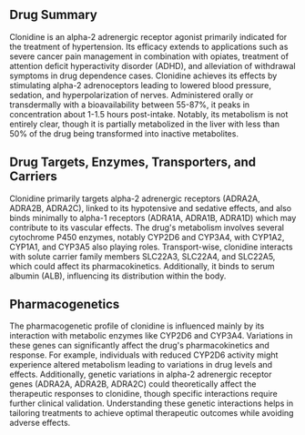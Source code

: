 ## Drug Summary
Clonidine is an alpha-2 adrenergic receptor agonist primarily indicated for the treatment of hypertension. Its efficacy extends to applications such as severe cancer pain management in combination with opiates, treatment of attention deficit hyperactivity disorder (ADHD), and alleviation of withdrawal symptoms in drug dependence cases. Clonidine achieves its effects by stimulating alpha-2 adrenoceptors leading to lowered blood pressure, sedation, and hyperpolarization of nerves. Administered orally or transdermally with a bioavailability between 55-87%, it peaks in concentration about 1-1.5 hours post-intake. Notably, its metabolism is not entirely clear, though it is partially metabolized in the liver with less than 50% of the drug being transformed into inactive metabolites.

## Drug Targets, Enzymes, Transporters, and Carriers
Clonidine primarily targets alpha-2 adrenergic receptors (ADRA2A, ADRA2B, ADRA2C), linked to its hypotensive and sedative effects, and also binds minimally to alpha-1 receptors (ADRA1A, ADRA1B, ADRA1D) which may contribute to its vascular effects. The drug's metabolism involves several cytochrome P450 enzymes, notably CYP2D6 and CYP3A4, with CYP1A2, CYP1A1, and CYP3A5 also playing roles. Transport-wise, clonidine interacts with solute carrier family members SLC22A3, SLC22A4, and SLC22A5, which could affect its pharmacokinetics. Additionally, it binds to serum albumin (ALB), influencing its distribution within the body.

## Pharmacogenetics
The pharmacogenetic profile of clonidine is influenced mainly by its interaction with metabolic enzymes like CYP2D6 and CYP3A4. Variations in these genes can significantly affect the drug's pharmacokinetics and response. For example, individuals with reduced CYP2D6 activity might experience altered metabolism leading to variations in drug levels and effects. Additionally, genetic variations in alpha-2 adrenergic receptor genes (ADRA2A, ADRA2B, ADRA2C) could theoretically affect the therapeutic responses to clonidine, though specific interactions require further clinical validation. Understanding these genetic interactions helps in tailoring treatments to achieve optimal therapeutic outcomes while avoiding adverse effects.